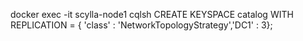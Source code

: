 docker exec -it scylla-node1 cqlsh
CREATE KEYSPACE catalog WITH REPLICATION = { 'class' : 'NetworkTopologyStrategy','DC1' : 3};
